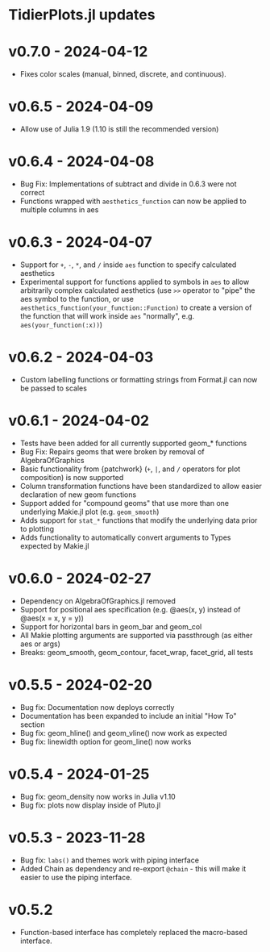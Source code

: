# TidierPlots.jl updates

# v0.7.0 - 2024-04-12

- Fixes color scales (manual, binned, discrete, and continuous). 

# v0.6.5 - 2024-04-09

- Allow use of Julia 1.9 (1.10 is still the recommended version)

# v0.6.4 - 2024-04-08

- Bug Fix: Implementations of subtract and divide in 0.6.3 were not correct
- Functions wrapped with `aesthetics_function` can now be applied to multiple columns in aes

# v0.6.3 - 2024-04-07

- Support for `+`, `-`, `*`, and `/` inside `aes` function to specify calculated aesthetics
- Experimental support for functions applied to symbols in `aes` to allow arbitrarily complex calculated aesthetics (use `>>` operator to "pipe" the aes symbol to the function, or use `aesthetics_function(your_function::Function)` to create a version of the function that will work inside `aes` "normally", e.g. `aes(your_function(:x))`)

# v0.6.2 - 2024-04-03

- Custom labelling functions or formatting strings from Format.jl can now be passed to scales

# v0.6.1 - 2024-04-02

- Tests have been added for all currently supported geom_* functions
- Bug Fix: Repairs geoms that were broken by removal of AlgebraOfGraphics
- Basic functionality from {patchwork} (`+`, `|`, and `/` operators for plot composition) is now supported
- Column transformation functions have been standardized to allow easier declaration of new geom functions
- Support added for "compound geoms" that use more than one underlying Makie.jl plot (e.g. `geom_smooth`)
- Adds support for `stat_*` functions that modify the underlying data prior to plotting
- Adds functionality to automatically convert arguments to Types expected by Makie.jl

# v0.6.0 - 2024-02-27

- Dependency on AlgebraOfGraphics.jl removed
- Support for positional aes specification (e.g. @aes(x, y) instead of @aes(x = x, y = y))
- Support for horizontal bars in geom_bar and geom_col
- All Makie plotting arguments are supported via passthrough (as either aes or args)
- Breaks: geom_smooth, geom_contour, facet_wrap, facet_grid, all tests

# v0.5.5 - 2024-02-20

- Bug fix: Documentation now deploys correctly
- Documentation has been expanded to include an initial "How To" section
- Bug fix: geom_hline() and geom_vline() now work as expected
- Bug fix: linewidth option for geom_line() now works

# v0.5.4 - 2024-01-25

- Bug fix: geom_density now works in Julia v1.10
- Bug fix: plots now display inside of Pluto.jl

# v0.5.3 - 2023-11-28

- Bug fix: `labs()` and themes work with piping interface
- Added Chain as dependency and re-export `@chain` - this will make it easier to use the piping interface.

# v0.5.2

- Function-based interface has completely replaced the macro-based interface. 